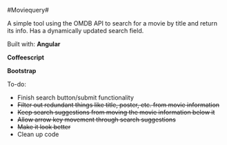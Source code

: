 #Moviequery#

A simple tool using the OMDB API to search for a movie by title and return its info.
Has a dynamically updated search field.

Built with:
**Angular**

**Coffeescript**

**Bootstrap**


To-do:
* Finish search button/submit functionality
* ~~Filter out redundant things like title, poster, etc. from movie information~~
* ~~Keep search suggestions from moving the movie information below it~~
* ~~Allow arrow key movement through search suggestions~~
* ~~Make it look better~~
* Clean up code
